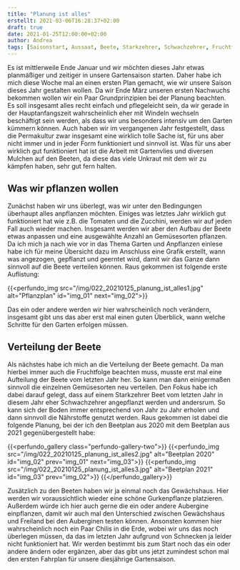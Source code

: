```yaml
---
title: "Planung ist alles"
erstellt: 2021-03-06T16:28:37+02:00
draft: true
date: 2021-01-25T12:00:00+02:00
author: Andrea
tags: [Saisonstart, Aussaat, Beete, Starkzehrer, Schwachzehrer, Fruchtfolge]
---
```


Es ist mittlerweile Ende Januar und wir möchten dieses Jahr etwas planmäßiger und zeitiger in unsere Gartensaison starten. Daher habe ich mich diese Woche mal an einen ersten Plan gemacht, wie wir unsere Saison dieses Jahr gestalten wollen.
Da wir Ende März unseren ersten Nachwuchs bekommen wollen wir ein Paar Grundprinzipien bei der Planung beachten. Es soll insgesamt alles recht einfach und pflegeleicht sein, da wir gerade in der Hauptanfangszeit wahrscheinlich eher mit Windeln wechseln beschäftigt sein werden, als dass wir uns besonders intensiv um den Garten kümmern können. Auch haben wir im vergangenen Jahr festgestellt, dass die Permakultur zwar insgesamt eine wirklich tolle Sache ist, für uns aber nicht immer und in jeder Form funktioniert und sinnvoll ist. Was für uns aber wirklich gut funktioniert hat ist die Arbeit mit Gartenvlies und diversen Mulchen auf den Beeten, da diese das viele Unkraut mit dem wir zu kämpfen haben, sehr gut fern halten. 

Was wir pflanzen wollen
---
Zunächst haben wir uns überlegt, was wir unter den Bedingungen überhaupt alles anpflanzen möchten. Einiges was letztes Jahr wirklich gut funktioniert hat wie z.B. die Tomaten und die Zucchini, werden wir auf jeden Fall auch wieder machen. Insgesamt werden wir aber den Aufbau der Beete etwas anpassen und eine ausgewählte Anzahl an Gemüsesorten pflanzen. Da ich mich ja nach wie vor in das Thema Garten und Anpflanzen einlese habe ich für meine Übersicht dazu im Anschluss eine Grafik erstellt, wann was angezogen, gepflanzt und geerntet wird, damit wir das Ganze dann sinnvoll auf die Beete verteilen können. Raus gekommen ist folgende erste Auflistung:

{{<perfundo_img src="/img/022_20210125_planung_ist_alles1.jpg" alt="Pflanzplan" id="img_01"  next="img_02">}}

Das ein oder andere werden wir hier wahrscheinlich noch verändern, insgesamt gibt uns das aber erst mal einen guten Überblick, wann welche Schritte für den Garten erfolgen müssen.

Verteilung der Beete
---
Als nächstes habe ich mich an die Verteilung der Beete gemacht. Da man hierbei immer auch die Fruchtfolge beachten muss, musste erst mal eine Aufteilung der Beete vom letzten Jahr her. So kann man dann einigermaßen sinnvoll die einzelnen Gemüsesorten neu verteilen. Den Fokus habe ich dabei darauf gelegt, dass auf einem Starkzehrer Beet vom letzten Jahr in diesem Jahr eher Schwachzehrer angepflanzt werden und andersrum. So kann sich der Boden immer entsprechend von Jahr zu Jahr erholen und dann sinnvoll die Nährstoffe genutzt werden.
Raus gekommen ist dabei die folgende Planung, bei der ich den Beetplan aus 2020 mit dem Beetplan aus 2021 gegenübergestellt habe:

{{<perfundo_gallery class="perfundo-gallery-two">}}
    {{<perfundo_img src="/img/022_20210125_planung_ist_alles2.jpg" alt="Beetplan 2020" id="img_02" prev="img_01" next="img_03">}}
    {{<perfundo_img src="/img/022_20210125_planung_ist_alles3.jpg" alt="Beetplan 2021" id="img_03" prev="img_02">}}
{{</perfundo_gallery>}}

Zusätzlich zu den Beeten haben wir ja einmal noch das Gewächshaus. Hier werden wir voraussichtlich wieder eine schöne Gurkenpflanze platzieren. Außerdem würde ich hier auch gerne die ein oder andere Aubergine einpflanzen, damit wir auch mal den Unterschied zwischen Gewächshaus und Freiland bei den Auberginen testen können. Ansonsten kommen hier wahrscheinlich noch ein Paar Chilis in die Erde, wobei wir uns das noch überlegen müssen, da das im letzten Jahr aufgrund von Schnecken ja leider nicht funktioniert hat.
Wir werden bestimmt bis zum Start noch das ein oder andere ändern oder ergänzen, aber das gibt uns jetzt zumindest schon mal den ersten Fahrplan für unsere diesjährige Gartensaison.
